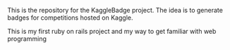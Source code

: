 This is the repository for the KaggleBadge project. The idea is to generate badges for competitions hosted on Kaggle.

This is my first ruby on rails project and my way to get familiar with web programming